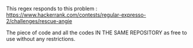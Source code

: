 
This regex responds to this problem : https://www.hackerrank.com/contests/regular-expresso-2/challenges/rescue-angie

The piece of code and all the codes IN THE SAME REPOSITORY as free to use without any restrictions.
